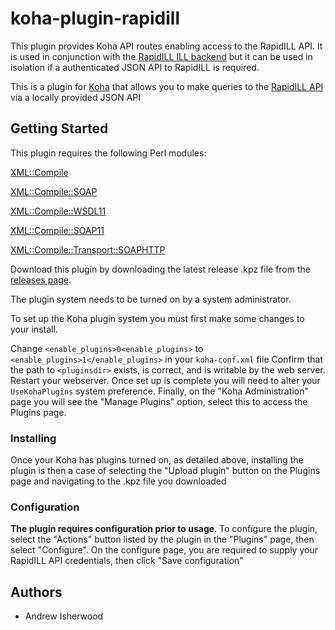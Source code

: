 # koha-plugin-rapidill
This plugin provides Koha API routes enabling access to the RapidILL API. It is used in conjunction with the [RapidILL ILL backend](https://github.com/PTFS-Europe/koha-ill-rapidill) but it can be used in isolation if a authenticated JSON API to RapidILL is required.

This is a plugin for [Koha](https://koha-community.org/) that allows you to make queries to the [RapidILL API](https://rapid.exlibrisgroup.com/rapid5api/apiservice.asmx?wsdl) via a locally provided JSON API

## Getting Started

This plugin requires the following Perl modules:

[XML::Compile](https://metacpan.org/pod/XML::Compile)

[XML::Compile::SOAP]()

[XML::Compile::WSDL11](https://metacpan.org/pod/XML::Compile::WSDL11)

[XML::Compile::SOAP11](https://metacpan.org/pod/XML::Compile::SOAP11)

[XML::Compile::Transport::SOAPHTTP](https://metacpan.org/dist/XML-Compile-SOAP/view/lib/XML/Compile/Transport/SOAPHTTP.pod)

Download this plugin by downloading the latest release .kpz file from the [releases page](https://github.com/PTFS-Europe/koha-plugin-rapidill/releases).

The plugin system needs to be turned on by a system administrator.

To set up the Koha plugin system you must first make some changes to your install.

Change `<enable_plugins>0<enable_plugins>` to `<enable_plugins>1</enable_plugins>` in your `koha-conf.xml` file
Confirm that the path to `<pluginsdir>` exists, is correct, and is writable by the web server.
Restart your webserver.
Once set up is complete you will need to alter your `UseKohaPlugins` system preference.
Finally, on the "Koha Administration" page you will see the "Manage Plugins" option, select this to access the Plugins page.

### Installing

Once your Koha has plugins turned on, as detailed above, installing the plugin is then a case of selecting the "Upload plugin" 
button on the Plugins page and navigating to the .kpz file you downloaded

### Configuration

**The plugin requires configuration prior to usage**. To configure the plugin, select the "Actions" button listed by the plugin in the "Plugins" page, then select "Configure". On the configure page, you are required to supply your RapidILL API credentials, then click "Save configuration"



## Authors

* Andrew Isherwood

